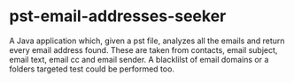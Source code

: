 # pst-email-addresses-seeker
A Java application which, given a pst file, analyzes all the emails and return every email address found. These are taken from contacts, email subject, email text, email cc and email sender. A blacklilst of email domains or a folders targeted test could be performed too.
